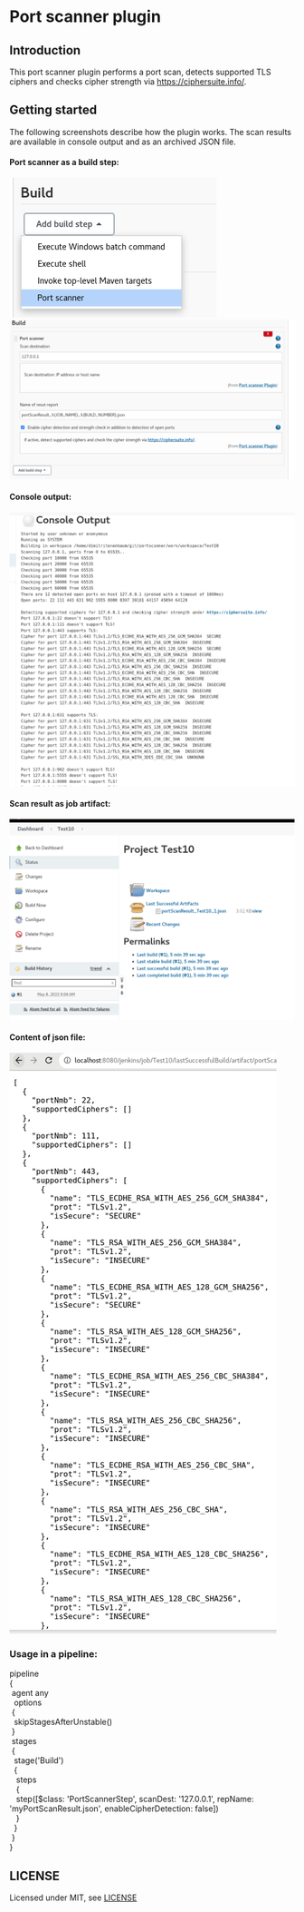 # Port scanner plugin

## Introduction
This port scanner plugin performs a port scan, detects supported TLS ciphers and checks cipher strength via https://ciphersuite.info/.


## Getting started
The following screenshots describe how the plugin works.
The scan results are available in console output and as an archived JSON file. 
 

#### Port scanner as a build step:
<img src="images/1.png" alt="Port scanner plugin" />

<img src="images/2.png" alt="Port scanner plugin" />

#### Console output:
<img src="images/3.png" alt="Port scanner plugin" />

#### Scan result as job artifact:
<img src="images/4.png" alt="Port scanner plugin" />

#### Content of json file:
<img src="images/5.png" alt="Port scanner plugin" />
     

### Usage in a pipeline:
pipeline  
{  
&nbsp;agent any  
&nbsp;&nbsp;options  
&nbsp;{  
&nbsp;&nbsp;skipStagesAfterUnstable()  
&nbsp;}  
&nbsp;stages  
&nbsp;{  
&nbsp;&nbsp;stage('Build')  
&nbsp;&nbsp;{  
&nbsp;&nbsp;&nbsp;steps  
&nbsp;&nbsp;&nbsp;{  
&nbsp;&nbsp;&nbsp;step([$class: 'PortScannerStep', scanDest: '127.0.0.1', repName: 'myPortScanResult.json', enableCipherDetection: false])  
&nbsp;&nbsp;&nbsp;}  
&nbsp;&nbsp;}  
&nbsp;}  
}  



## LICENSE

Licensed under MIT, see [LICENSE](LICENSE.md)

